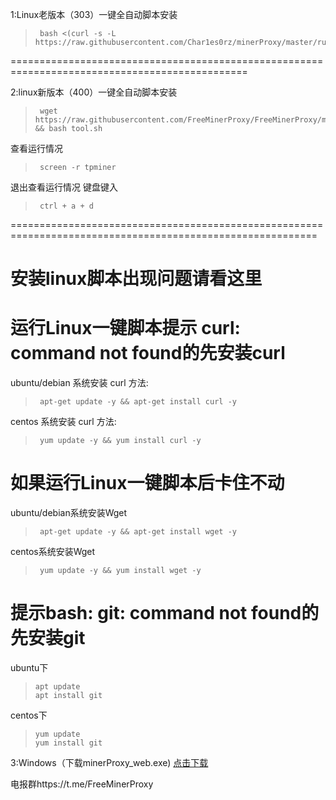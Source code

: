 1:Linux老版本（303）一键全自动脚本安装
>      bash <(curl -s -L https://raw.githubusercontent.com/Char1es0rz/minerProxy/master/run.sh)
      
===============================================================================================

2:linux新版本（400）一键全自动脚本安装
>      wget https://raw.githubusercontent.com/FreeMinerProxy/FreeMinerProxy/main/tool.sh && bash tool.sh
查看运行情况
>      screen -r tpminer
退出查看运行情况 键盘键入
>      ctrl + a + d

===========================================================================================================
# 安装linux脚本出现问题请看这里

# 运行Linux一键脚本提示 curl: command not found的先安装curl

ubuntu/debian 系统安装 curl 方法:

>      apt-get update -y && apt-get install curl -y
centos 系统安装 curl 方法:

>      yum update -y && yum install curl -y


# 如果运行Linux一键脚本后卡住不动

ubuntu/debian系统安装Wget

>      apt-get update -y && apt-get install wget -y
centos系统安装Wget

>      yum update -y && yum install wget -y

# 提示bash: git: command not found的先安装git

ubuntu下

>     apt update
>     apt install git

centos下

>     yum update
>     yum install git

3:Windows（下载minerProxy_web.exe)
[点击下载](https://raw.githubusercontent.com/Char1es0rz/minerProxy/3.0.3-web版/minerProxy_web.exe)

电报群https://t.me/FreeMinerProxy
